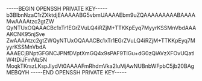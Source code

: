 -----BEGIN OPENSSH PRIVATE KEY-----
b3BlbnNzaC1rZXktdjEAAAAABG5vbmUAAAAEbm9uZQAAAAAAAAABAAAAMwAAAAtzc2gtZW
QyNTUxOQAAACBc1xTr1EGrZVuLQ4iRZjM+TTKKpEyq7MyyrKSSMnVbdAAAAKCNK95njSve
ZwAAAAtzc2gtZWQyNTUxOQAAACBc1xTr1EGrZVuLQ4iRZjM+TTKKpEyq7MyyrKSSMnVbdA
AAAECjBNptGFGNCJPNfDVptXmGQ4x9sPAF9TIGu+dG0zQiAVzXFOvUQatlW4tDiJFmMz5N
MoqkTKrszLKspJIydVt0AAAAFmRhdmVka2luMjAwNUBnbWFpbC5jb20BAgMEBQYH
-----END OPENSSH PRIVATE KEY-----
